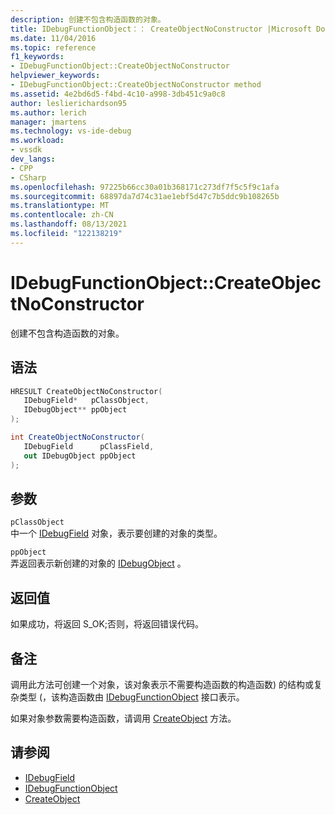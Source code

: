 ```yaml
---
description: 创建不包含构造函数的对象。
title: IDebugFunctionObject：： CreateObjectNoConstructor |Microsoft Docs
ms.date: 11/04/2016
ms.topic: reference
f1_keywords:
- IDebugFunctionObject::CreateObjectNoConstructor
helpviewer_keywords:
- IDebugFunctionObject::CreateObjectNoConstructor method
ms.assetid: 4e2bd6d5-f4bd-4c10-a998-3db451c9a0c8
author: leslierichardson95
ms.author: lerich
manager: jmartens
ms.technology: vs-ide-debug
ms.workload:
- vssdk
dev_langs:
- CPP
- CSharp
ms.openlocfilehash: 97225b66cc30a01b368171c273df7f5c5f9c1afa
ms.sourcegitcommit: 68897da7d74c31ae1ebf5d47c7b5ddc9b108265b
ms.translationtype: MT
ms.contentlocale: zh-CN
ms.lasthandoff: 08/13/2021
ms.locfileid: "122138219"
---
```

# <a name="idebugfunctionobjectcreateobjectnoconstructor"></a>IDebugFunctionObject::CreateObjectNoConstructor
创建不包含构造函数的对象。

## <a name="syntax"></a>语法

```cpp
HRESULT CreateObjectNoConstructor( 
   IDebugField*   pClassObject,
   IDebugObject** ppObject
);
```

```csharp
int CreateObjectNoConstructor(
   IDebugField      pClassField,
   out IDebugObject ppObject
);
```

## <a name="parameters"></a>参数
`pClassObject`\
中一个 [IDebugField](../../../extensibility/debugger/reference/idebugfield.md) 对象，表示要创建的对象的类型。

`ppObject`\
弄返回表示新创建的对象的 [IDebugObject](../../../extensibility/debugger/reference/idebugobject.md) 。

## <a name="return-value"></a>返回值
 如果成功，将返回 S_OK;否则，将返回错误代码。

## <a name="remarks"></a>备注
 调用此方法可创建一个对象，该对象表示不需要构造函数的构造函数) 的结构或复杂类型 (，该构造函数由 [IDebugFunctionObject](../../../extensibility/debugger/reference/idebugfunctionobject.md) 接口表示。

 如果对象参数需要构造函数，请调用 [CreateObject](../../../extensibility/debugger/reference/idebugfunctionobject-createobject.md) 方法。

## <a name="see-also"></a>请参阅
- [IDebugField](../../../extensibility/debugger/reference/idebugfield.md)
- [IDebugFunctionObject](../../../extensibility/debugger/reference/idebugfunctionobject.md)
- [CreateObject](../../../extensibility/debugger/reference/idebugfunctionobject-createobject.md)
